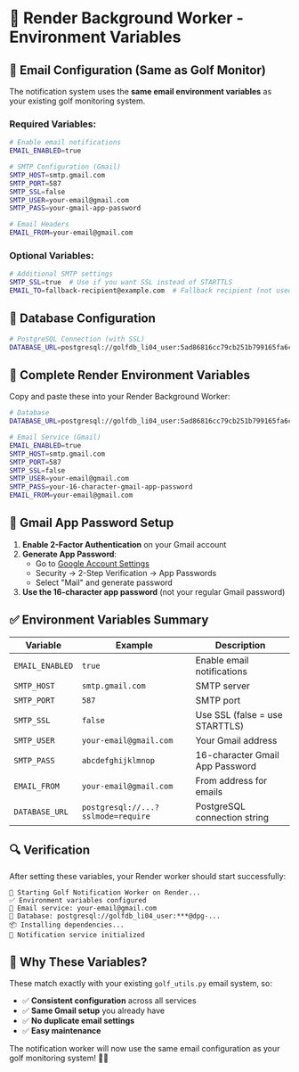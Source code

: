 # 🔧 Render Background Worker - Environment Variables

## 📧 Email Configuration (Same as Golf Monitor)

The notification system uses the **same email environment variables** as your existing golf monitoring system.

### Required Variables:

```bash
# Enable email notifications
EMAIL_ENABLED=true

# SMTP Configuration (Gmail)
SMTP_HOST=smtp.gmail.com
SMTP_PORT=587
SMTP_SSL=false
SMTP_USER=your-email@gmail.com
SMTP_PASS=your-gmail-app-password

# Email Headers
EMAIL_FROM=your-email@gmail.com
```

### Optional Variables:

```bash
# Additional SMTP settings
SMTP_SSL=true  # Use if you want SSL instead of STARTTLS
EMAIL_TO=fallback-recipient@example.com  # Fallback recipient (not used for notifications)
```

## 🐘 Database Configuration

```bash
# PostgreSQL Connection (with SSL)
DATABASE_URL=postgresql://golfdb_li04_user:5ad86816cc79cb251b799165fa6cc37c@dpg-d2mne7ogjchc73cs6650-a.oregon-postgres.render.com:5432/golfdb_li04?sslmode=require
```

## 🚀 Complete Render Environment Variables

Copy and paste these into your Render Background Worker:

```bash
# Database
DATABASE_URL=postgresql://golfdb_li04_user:5ad86816cc79cb251b799165fa6cc37c@dpg-d2mne7ogjchc73cs6650-a.oregon-postgres.render.com:5432/golfdb_li04?sslmode=require

# Email Service (Gmail)
EMAIL_ENABLED=true
SMTP_HOST=smtp.gmail.com
SMTP_PORT=587
SMTP_SSL=false
SMTP_USER=your-email@gmail.com
SMTP_PASS=your-16-character-gmail-app-password
EMAIL_FROM=your-email@gmail.com
```

## 📱 Gmail App Password Setup

1. **Enable 2-Factor Authentication** on your Gmail account
2. **Generate App Password**:
   - Go to [Google Account Settings](https://myaccount.google.com/)
   - Security → 2-Step Verification → App Passwords
   - Select "Mail" and generate password
3. **Use the 16-character app password** (not your regular Gmail password)

## ✅ Environment Variables Summary

| Variable | Example | Description |
|----------|---------|-------------|
| `EMAIL_ENABLED` | `true` | Enable email notifications |
| `SMTP_HOST` | `smtp.gmail.com` | SMTP server |
| `SMTP_PORT` | `587` | SMTP port |
| `SMTP_SSL` | `false` | Use SSL (false = use STARTTLS) |
| `SMTP_USER` | `your-email@gmail.com` | Your Gmail address |
| `SMTP_PASS` | `abcdefghijklmnop` | 16-character Gmail App Password |
| `EMAIL_FROM` | `your-email@gmail.com` | From address for emails |
| `DATABASE_URL` | `postgresql://...?sslmode=require` | PostgreSQL connection string |

## 🔍 Verification

After setting these variables, your Render worker should start successfully:

```
🚀 Starting Golf Notification Worker on Render...
✅ Environment variables configured
📧 Email service: your-email@gmail.com
🐘 Database: postgresql://golfdb_li04_user:***@dpg-...
📦 Installing dependencies...
🔔 Notification service initialized
```

## 🎯 Why These Variables?

These match exactly with your existing `golf_utils.py` email system, so:
- ✅ **Consistent configuration** across all services
- ✅ **Same Gmail setup** you already have
- ✅ **No duplicate email settings**
- ✅ **Easy maintenance**

The notification worker will now use the same email configuration as your golf monitoring system! 📧⛳
